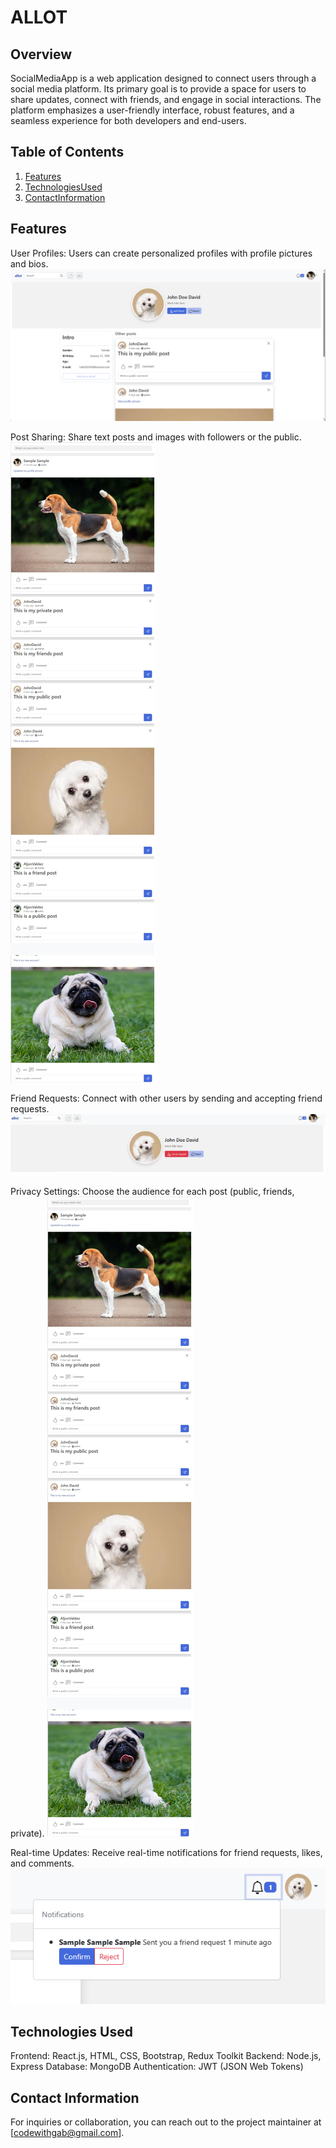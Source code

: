 # ALLOT

## Overview

SocialMediaApp is a web application designed to connect users through a social
media platform. Its primary goal is to provide a space for users to share
updates, connect with friends, and engage in social interactions. The platform
emphasizes a user-friendly interface, robust features, and a seamless experience
for both developers and end-users.

## Table of Contents

1. [Features](#features)
2. [TechnologiesUsed](#technologies-used)
3. [ContactInformation](#contact-information)

## Features

User Profiles: Users can create personalized profiles with profile pictures and
bios. ![App Screenshot](screenshots/user-profile.jpg)

Post Sharing: Share text posts and images with followers or the public.
![App Screenshot](screenshots/post-sharing.jpg)

Friend Requests: Connect with other users by sending and accepting friend
requests. ![App Screenshot](screenshots/add-friend.jpg)

Privacy Settings: Choose the audience for each post (public, friends, private).
![App Screenshot](screenshots/post-sharing.jpg)

Real-time Updates: Receive real-time notifications for friend requests, likes,
and comments. ![App Screenshot](screenshots/notifications.jpg)

## Technologies Used

Frontend: React.js, HTML, CSS, Bootstrap, Redux Toolkit Backend: Node.js,
Express Database: MongoDB Authentication: JWT (JSON Web Tokens)

## Contact Information

For inquiries or collaboration, you can reach out to the project maintainer at
[codewithgab@gmail.com].
